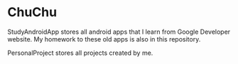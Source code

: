 # ChuChu
StudyAndroidApp stores all android apps that I learn from Google Developer website. My homework to these old apps is also in this repository.

PersonalProject stores all projects created by me.
